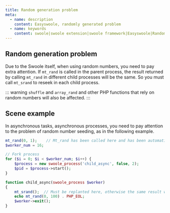 ```yaml
---
title: Random generation problem
meta:
  - name: description
    content: Easyswoole, randomly generated problem
  - name: keywords
    content: swoole|swoole extension|swoole framework|Easyswoole|Random generation problem
---
```

## Random generation problem

Due to the Swoole itself, when using random numbers, you need to pay extra attention. If `mt_rand` is called in the parent process, the result returned by calling `mt_rand` in different child processes will be the same. So you must call `mt_srand` to reseek in each child process.

::: warning 
`shuffle` and `array_rand` and other PHP functions that rely on random numbers will also be affected.
:::


## Scene example

In asynchronous tasks, asynchronous processes, you need to pay attention to the problem of random number seeding, as in the following example.

```php
mt_rand(0, 1);    // Mt_rand has been called here and has been automatically seeded within the parent process
$worker_num = 16;

// Fork process
for ($i = 0; $i < $worker_num; $i++) {
    $process = new swoole_process('child_async', false, 2);
    $pid = $process->start();
}

function child_async(swoole_process $worker)
{
    mt_srand();  // Must be replanted here, otherwise the same result will be obtained
    echo mt_rand(0, 100) . PHP_EOL;
    $worker->exit();
}
```

